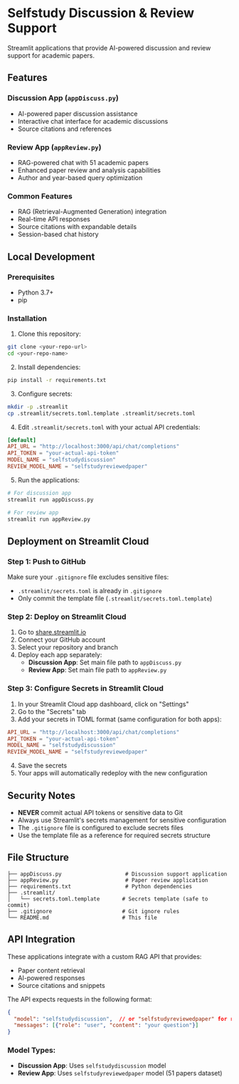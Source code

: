 # Selfstudy Discussion & Review Support

Streamlit applications that provide AI-powered discussion and review support for academic papers.

## Features

### Discussion App (`appDiscuss.py`)
- AI-powered paper discussion assistance
- Interactive chat interface for academic discussions
- Source citations and references

### Review App (`appReview.py`)
- RAG-powered chat with 51 academic papers
- Enhanced paper review and analysis capabilities
- Author and year-based query optimization

### Common Features
- RAG (Retrieval-Augmented Generation) integration
- Real-time API responses
- Source citations with expandable details
- Session-based chat history

## Local Development

### Prerequisites

- Python 3.7+
- pip

### Installation

1. Clone this repository:
```bash
git clone <your-repo-url>
cd <your-repo-name>
```

2. Install dependencies:
```bash
pip install -r requirements.txt
```

3. Configure secrets:
```bash
mkdir -p .streamlit
cp .streamlit/secrets.toml.template .streamlit/secrets.toml
```

4. Edit `.streamlit/secrets.toml` with your actual API credentials:
```toml
[default]
API_URL = "http://localhost:3000/api/chat/completions"
API_TOKEN = "your-actual-api-token"
MODEL_NAME = "selfstudydiscussion"
REVIEW_MODEL_NAME = "selfstudyreviewedpaper"
```

5. Run the applications:
```bash
# For discussion app
streamlit run appDiscuss.py

# For review app  
streamlit run appReview.py
```

## Deployment on Streamlit Cloud

### Step 1: Push to GitHub

Make sure your `.gitignore` file excludes sensitive files:
- `.streamlit/secrets.toml` is already in `.gitignore`
- Only commit the template file (`.streamlit/secrets.toml.template`)

### Step 2: Deploy on Streamlit Cloud

1. Go to [share.streamlit.io](https://share.streamlit.io)
2. Connect your GitHub account
3. Select your repository and branch
4. Deploy each app separately:
   - **Discussion App**: Set main file path to `appDiscuss.py`
   - **Review App**: Set main file path to `appReview.py`

### Step 3: Configure Secrets in Streamlit Cloud

1. In your Streamlit Cloud app dashboard, click on "Settings"
2. Go to the "Secrets" tab
3. Add your secrets in TOML format (same configuration for both apps):

```toml
API_URL = "http://localhost:3000/api/chat/completions"
API_TOKEN = "your-actual-api-token"
MODEL_NAME = "selfstudydiscussion"
REVIEW_MODEL_NAME = "selfstudyreviewedpaper"
```

4. Save the secrets
5. Your apps will automatically redeploy with the new configuration

## Security Notes

- **NEVER** commit actual API tokens or sensitive data to Git
- Always use Streamlit's secrets management for sensitive configuration
- The `.gitignore` file is configured to exclude secrets files
- Use the template file as a reference for required secrets structure

## File Structure

```
├── appDiscuss.py                    # Discussion support application
├── appReview.py                     # Paper review application  
├── requirements.txt                 # Python dependencies
├── .streamlit/
│   └── secrets.toml.template       # Secrets template (safe to commit)
├── .gitignore                      # Git ignore rules
└── README.md                       # This file
```

## API Integration

These applications integrate with a custom RAG API that provides:
- Paper content retrieval
- AI-powered responses  
- Source citations and snippets

The API expects requests in the following format:
```json
{
  "model": "selfstudydiscussion",  // or "selfstudyreviewedpaper" for review app
  "messages": [{"role": "user", "content": "your question"}]
}
```

### Model Types:
- **Discussion App**: Uses `selfstudydiscussion` model
- **Review App**: Uses `selfstudyreviewedpaper` model (51 papers dataset) 